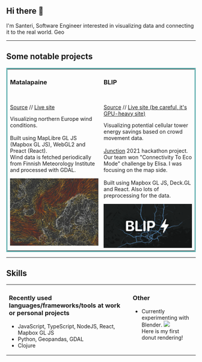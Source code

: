 ## Hi there 👋

I'm Santeri, Software Engineer interested in visualizing data and connecting it to the real world. Geo

---

## Some notable projects

<table bordercolor="#66b2b2">
  <tr>
    <td width="33%" valign="top">
      <h3>Matalapaine</h3>
        <br />
        <p><a href="https://github.com/napuu/weather-dashboard-front">Source</a> // <a href="https://matalapaine.fi">Live site</a>
        <br />
        </p>
        <p>
          Visualizing northern Europe wind conditions.<br /><br />
        Built using MapLibre GL JS (Mapbox GL JS), WebGL2 and Preact (React).<br />
          Wind data is fetched periodically from Finnish Meteorology Institute and processed with GDAL.
        </p>
        <a href="https://matalapaine.fi">
            <img src="./media/matalapaine.jpg" width="100%" alt="avoCart demo"/>
        </a>
    </td>
    <td width="33%" valign="top">
      <h3>BLIP</h3>
        <br />
        <p><a href="https://github.com/Napuu/junction2k21">Source</a> // <a href="https://blip.nauruvers.io">Live site (be careful, it's GPU-heavy site)</a>
        <br />
        </p>
        <p>
        Visualizing potential cellular tower energy savings based on crowd movement data.<br/><br/>
        <a href="https://hackjunction.com">Junction</a> 2021 hackathon project. Our team won "Connectivity To Eco Mode" challenge by Elisa. I was focusing on the map side.<br /><br />
        Built using Mapbox GL JS, Deck.GL and React. Also lots of preprocessing for the data.</p>
        <a href="https://blip.nauruvers.io">
            <img src="./media/blip.png" width="100%" alt="Couch Potato demo"/>
        </a>
    </td>
  </tr>
</table>

---

## Skills
<style>
td {
  vertical-align: top;
}
</style>
<table>
  <tr>
    <td>
    <h3>Recently used languages/frameworks/tools at work or personal projects</h3>
    <ul>
      <li>
        JavaScript, TypeScript, NodeJS, React, Mapbox GL JS
      </li>
      <li>
        Python, Geopandas, GDAL
      </li>
      <li>
        Clojure
      </li>
    </ul>
    </td>
    <td>
    <h3>Other</h3>
    <ul>
      <li>
        Currently experimenting with Blender.
        <img width="50%" src="media/donut.gif"/><br>
        Here is my first donut rendering!
      </li>
    </ul>
    </td>
  </tr>
</table>

<!--


**Napuu/Napuu** is a ✨ _special_ ✨ repository because its `README.md` (this file) appears on your GitHub profile.

Here are some ideas to get you started:

- 🔭 I’m currently working on ...
- 🌱 I’m currently learning ...
- 👯 I’m looking to collaborate on ...
- 🤔 I’m looking for help with ...
- 💬 Ask me about ...
- 📫 How to reach me: ...
- 😄 Pronouns: ...
- ⚡ Fun fact: ...
-->
